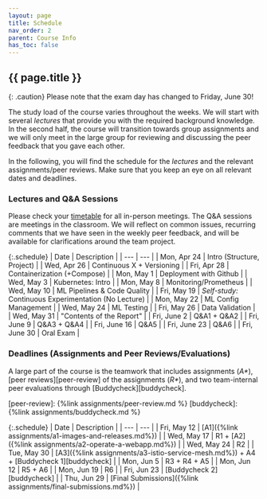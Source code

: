 ```yaml
---
layout: page
title: Schedule
nav_order: 2
parent: Course Info
has_toc: false
---
```


## {{ page.title }}

{: .caution}
Please note that the exam day has changed to Friday, June 30!

The study load of the course varies throughout the weeks.
We will start with several *lectures* that provide you with the required background knowledge.
In the second half, the course will transition towards group assignments and we will only meet in the large group for reviewing and discussing the peer feedback that you gave each other.

In the following, you will find the schedule for the *lectures* and the relevant assignments/peer reviews.
Make sure that you keep an eye on all relevant dates and deadlines.

### Lectures and Q&A Sessions

Please check your [timetable](https://mytimetable.tudelft.nl/schedule) for all in-person meetings.
The Q&A sessions are meetings in the classroom.
We will reflect on common issues, recurring comments that we have seen in the weekly peer feedback, and will be available for clarifications around the team project.

{:.schedule}
| Date | Description |
| --- | --- |
| Mon, Apr 24 | Intro (Structure, Project) |
| Wed, Apr 26 | Continuous X + Versioning |
| Fri, Apr 28 | Containerization (+Compose) |
| Mon, May 1 | Deployment with Github |
| Wed, May 3 | Kubernetes: Intro |
| Mon, May 8 | Monitoring/Prometheus |
| Wed, May 10 | ML Pipelines & Code Quality |
| Fri, May 19 | *Self-study:* Continuous Experimentation (No Lecture) |
| Mon, May 22 | ML Config Management |
| Wed, May 24 | ML Testing |
| Fri, May 26 | Data Validation |
| Wed, May 31 | "Contents of the Report" |
| Fri, June 2 | Q&A1 + Q&A2 |
| Fri, June 9 | Q&A3 + Q&A4 |
| Fri, June 16 | Q&A5 |
| Fri, June 23 | Q&A6 |
| Fri, June 30 | Oral Exam |



### Deadlines (Assignments and Peer Reviews/Evaluations)

A large part of the course is the teamwork that includes assignments (*A\**), [peer reviews][peer-review] of the assignments (*R\**), and two team-internal peer evaluations through [Buddycheck][buddycheck].

[peer-review]: {%link assignments/peer-review.md %}
[buddycheck]: {%link assignments/buddycheck.md %}

{:.schedule}
| Date | Description |
| --- | --- |
| Fri, May 12 | [A1]({%link assignments/a1-images-and-releases.md%}) |
| Wed, May 17 | R1 + [A2]({%link assignments/a2-operate-a-webapp.md%}) |
| Wed, May 24 | R2 |
| Tue, May 30 | [A3]({%link assignments/a3-istio-service-mesh.md%}) + A4 + [Buddycheck 1][buddycheck] |
| Mon, Jun 5 | R3 + R4 + A5 |
| Mon, Jun 12 | R5 + A6 |
| Mon, Jun 19 | R6 |
| Fri, Jun 23 | [Buddycheck 2][buddycheck] |
| Thu, Jun 29 | [Final Submissions]({%link assignments/final-submissions.md%}) |
